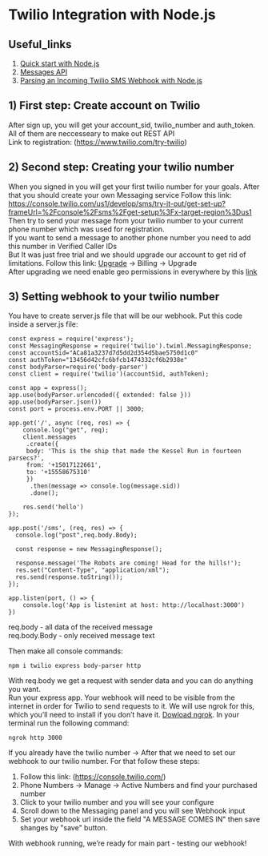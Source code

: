 # Twilio Integration with Node.js 

## Useful_links
1) [Quick start with Node.js ](https://www.twilio.com/docs/whatsapp/quickstart/node) 
2) [Messages API](https://www.twilio.com/docs/sms/api/message-resource) 
3) [Parsing an Incoming Twilio SMS Webhook with Node.js](https://www.twilio.com/blog/parsing-an-incoming-twilio-sms-webhook-with-node-js)

 
## 1) First step: Create account on Twilio
After sign up, you will get your account_sid, twilio_number and auth_token. All of them are neccesseary to make out REST API  
Link to registration: (https://www.twilio.com/try-twilio)  


## 2) Second step: Creating your twilio number

When you signed in you will get your first twilio number for your goals. After that you should create your own Messaging service 
Follow this link: https://console.twilio.com/us1/develop/sms/try-it-out/get-set-up?frameUrl=%2Fconsole%2Fsms%2Fget-setup%3Fx-target-region%3Dus1  
Then try to send your message from your twilio number to your current phone number which was used for registration.  
If you want to send a message to another phone number you need to add this number in Verified Caller IDs  
But It was just free trial and we should upgrade our account to get rid of limitations. 
Follow this link: [Upgrade](https://console.twilio.com/us1/billing/manage-billing/billing-overview?frameUrl=%2Fconsole%2Fbilling%3Fx-target-region%3Dus1) -> Billing -> Upgrade  
After upgrading we need enable geo permissions in everywhere by this [link](https://console.twilio.com/us1/develop/sms/settings/geo-permissions)
## 3) Setting webhook to your twilio number
You have to create server.js file that will be our webhook.
Put this code inside a server.js file:
```
const express = require('express');
const MessagingResponse = require('twilio').twiml.MessagingResponse;
const accountSid="ACa81a3237d7d5dd2d354d5bae5750d1c0"
const authToken="13456d42cfc6bfcb1474332cf6b2938e"
const bodyParser=require('body-parser')
const client = require('twilio')(accountSid, authToken);

const app = express();
app.use(bodyParser.urlencoded({ extended: false }))
app.use(bodyParser.json())
const port = process.env.PORT || 3000;

app.get('/', async (req, res) => {
    console.log("get", req);
    client.messages 
     .create({
     body: 'This is the ship that made the Kessel Run in fourteen parsecs?',
     from: '+15017122661',
     to: '+15558675310'
     })
      .then(message => console.log(message.sid)) 
      .done();

    res.send('hello')
});

app.post('/sms', (req, res) => {
  console.log("post",req.body.Body);
 
  const response = new MessagingResponse();

  response.message('The Robots are coming! Head for the hills!');
  res.set("Content-Type", "application/xml");
  res.send(response.toString());
});

app.listen(port, () => {
    console.log('App is listenint at host: http://localhost:3000')
})
 ``` 
 req.body - all data of the received message  
 req.body.Body - only received message text

 Then make all console commands:
 
```
npm i twilio express body-parser http
```

With req.body we get a request with sender data and you can do anything you want.  
Run your express app. Your webhook will need to be visible from the internet in order for Twilio to send requests to it. We will use ngrok for this, which you’ll need to install if you don’t have it. [Dowload ngrok](https://ngrok.com/download). In your terminal run the following command:
```
ngrok http 3000
```
If you already have the twilio number ->
After that we need to set our webhook to our twilio number. For that follow these steps:
1) Follow this link: (https://console.twilio.com/)  
2) Phone Numbers -> Manage -> Active Numbers and find your purchased number
3) Click to your twilio number and you will see your configure
4) Scroll down to the Messaging panel and you will see Webhook input
5) Set your webhook url inside the field "A MESSAGE COMES IN" then save shanges by "save" button.

With webhook running, we’re ready for main part - testing our webhook!
